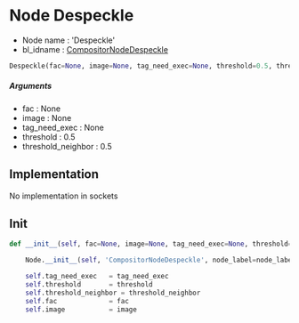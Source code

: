 # Node Despeckle

- Node name : 'Despeckle'
- bl_idname : [CompositorNodeDespeckle](https://docs.blender.org/api/current/bpy.types.CompositorNodeDespeckle.html)


``` python
Despeckle(fac=None, image=None, tag_need_exec=None, threshold=0.5, threshold_neighbor=0.5, node_label=None, node_color=None, **kwargs)
```
##### Arguments

- fac : None
- image : None
- tag_need_exec : None
- threshold : 0.5
- threshold_neighbor : 0.5

## Implementation

No implementation in sockets

## Init

``` python
def __init__(self, fac=None, image=None, tag_need_exec=None, threshold=0.5, threshold_neighbor=0.5, node_label=None, node_color=None, **kwargs):

    Node.__init__(self, 'CompositorNodeDespeckle', node_label=node_label, node_color=node_color, **kwargs)

    self.tag_need_exec   = tag_need_exec
    self.threshold       = threshold
    self.threshold_neighbor = threshold_neighbor
    self.fac             = fac
    self.image           = image
```
